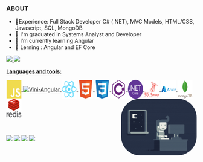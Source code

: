 ### ABOUT
- 🌱Experience: Full Stack Developer C# (.NET), MVC Models, HTML/CSS, Javascript, SQL, MongoDB
- 📝 I'm graduated in Systems Analyst and Developer
- 🌱 I’m currently learning Angular
- 📕 Lerning : Angular and EF Core

<div>
  <a href="https://github.com/vini-sousa">
  <img height="180em" src="https://github-readme-stats.vercel.app/api?username=vini-sousa&show_icons=true&theme=gotham&include_all_commits=true&count_private=true"/>
  <img height="180em" src="https://github-readme-stats.vercel.app/api/top-langs/?username=vini-sousa&layout=compact&langs_count=7&theme=gotham"/>
</div>

**Languages and tools:**

<div style="display: inline_block">
  <img align="center" alt="Vini-Js" height="50" width="40" src="https://raw.githubusercontent.com/devicons/devicon/master/icons/javascript/javascript-plain.svg">
  <img align="center" alt="Vini-Angular" height="60" width="50" src="https://upload.wikimedia.org/wikipedia/commons/thumb/c/cf/Angular_full_color_logo.svg/2048px-Angular_full_color_logo.svg.png">
  <img align="center" alt="Vini-React" height="50" width="40" src="https://raw.githubusercontent.com/devicons/devicon/master/icons/react/react-original.svg">
  <img align="center" alt="Vini-HTML" height="50" width="40" src="https://raw.githubusercontent.com/devicons/devicon/master/icons/html5/html5-original.svg">
  <img align="center" alt="Vini-CSS" height="50" width="40" src="https://raw.githubusercontent.com/devicons/devicon/master/icons/css3/css3-original.svg">
  <img align="center" alt="Vini-Csharp" height="50" width="40" src="https://github.com/devicons/devicon/blob/master/icons/csharp/csharp-line.svg">
  <img align="center" alt="icon-dotnet" height="50" width="40" src="https://github.com/devicons/devicon/blob/master/icons/dotnetcore/dotnetcore-original.svg">
  <img align="center" alt="icon-sqlserver" height="50" width="40"src="https://github.com/devicons/devicon/blob/master/icons/microsoftsqlserver/microsoftsqlserver-plain-wordmark.svg">
  <img align="center" alt="icon-azure" height="50" width="40" src="https://github.com/devicons/devicon/blob/master/icons/azure/azure-original-wordmark.svg">
  <img align="center" alt="icon-azure" height="50" width="40" src="https://github.com/devicons/devicon/blob/master/icons/mongodb/mongodb-original-wordmark.svg">
  <img align="center" alt="icon-azure" height="50" width="40" src="https://github.com/devicons/devicon/blob/master/icons/redis/redis-original-wordmark.svg">
  <img align="right" alt="Vini-pic" height="150" style="border-radius:50px;" src="https://github.com/vini-sousa/vini-sousa/blob/main/avatar-github.gif?width=676&height=676">
</div>
  
  ##

<br>
<div> 
  <a href="https://instagram.com/viniciuss.oliveiraa" target="_blank"><img src="https://img.shields.io/badge/-Instagram-%23E4405F?style=for-the-badge&logo=instagram&logoColor=white" target="_blank"></a>
 <a href="https://discord.gg/PQCKsEp23s" target="_blank"><img src="https://img.shields.io/badge/Discord-7289DA?style=for-the-badge&logo=discord&logoColor=white" target="_blank"></a> 
  <a href = "mailto:vinicius.osousa@outlook.com"><img src="https://img.shields.io/badge/Microsoft_Outlook-0078D4?style=for-the-badge&logo=microsoft-outlook&logoColor=white" target="_blank"></a>
  <a href="https://www.linkedin.com/in/viniciuss-oliveiraa" target="_blank"><img src="https://img.shields.io/badge/-LinkedIn-%230077B5?style=for-the-badge&logo=linkedin&logoColor=white" target="_blank"></a> 

